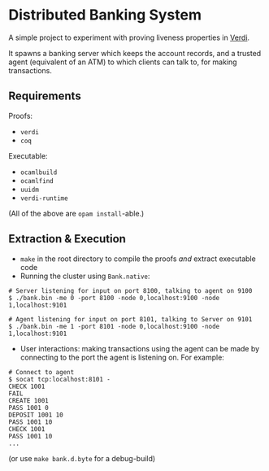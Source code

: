 # Distributed Banking System

A simple project to experiment with proving liveness properties in
[Verdi][verdi].

It spawns a banking server which keeps the account records, and a trusted agent
(equivalent of an ATM) to which clients can talk to, for making transactions.

## Requirements

Proofs:
- `verdi`
- `coq`

Executable:
- `ocamlbuild`
- `ocamlfind`
- `uuidm`
- `verdi-runtime`

(All of the above are `opam install`-able.)

## Extraction & Execution

- `make` in the root directory to compile the proofs _and_ extract executable code
- Running the cluster using `Bank.native`:

```shell-script
# Server listening for input on port 8100, talking to agent on 9100
$ ./bank.bin -me 0 -port 8100 -node 0,localhost:9100 -node 1,localhost:9101

# Agent listening for input on port 8101, talking to Server on 9101
$ ./bank.bin -me 1 -port 8101 -node 0,localhost:9100 -node 1,localhost:9101
```

- User interactions: making transactions using the agent can be made by connecting
  to the port the agent is listening on. For example:

```shell-script
# Connect to agent
$ socat tcp:localhost:8101 -
CHECK 1001
FAIL
CREATE 1001
PASS 1001 0
DEPOSIT 1001 10
PASS 1001 10
CHECK 1001
PASS 1001 10
...
```

(or use `make bank.d.byte` for a debug-build)

[verdi]: https://github.com/uwplse/verdi

